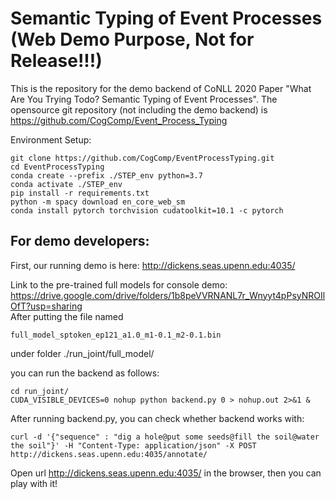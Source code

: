 # Semantic Typing of Event Processes (Web Demo Purpose, Not for Release!!!)
This is the repository for the demo backend of CoNLL 2020 Paper "What Are You Trying Todo? Semantic Typing of Event Processes". The opensource git repository (not including the demo backend) is https://github.com/CogComp/Event_Process_Typing  

Environment Setup:
    
    git clone https://github.com/CogComp/EventProcessTyping.git
    cd EventProcessTyping
    conda create --prefix ./STEP_env python=3.7
    conda activate ./STEP_env
    pip install -r requirements.txt
    python -m spacy download en_core_web_sm
    conda install pytorch torchvision cudatoolkit=10.1 -c pytorch 

    


## For demo developers:
First, our running demo is here: http://dickens.seas.upenn.edu:4035/

Link to the pre-trained full models for console demo: https://drive.google.com/drive/folders/1b8peVVRNANL7r_Wnyyt4pPsyNROIlOfT?usp=sharing  
After putting the file named 

    full_model_sptoken_ep121_a1.0_m1-0.1_m2-0.1.bin
under folder ./run_joint/full_model/

you can run the backend as follows:

    cd run_joint/
    CUDA_VISIBLE_DEVICES=0 nohup python backend.py 0 > nohup.out 2>&1 &
    
After running backend.py, you can check whether backend works with:

    curl -d '{"sequence" : "dig a hole@put some seeds@fill the soil@water the soil"}' -H "Content-Type: application/json" -X POST http://dickens.seas.upenn.edu:4035/annotate/
    
Open url http://dickens.seas.upenn.edu:4035/ in the browser, then you can play with it!

 


